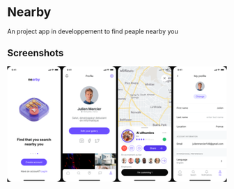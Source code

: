 
# Nearby

An project app in developpement to find peaple nearby you
## Screenshots

![App Screenshot](https://github.com/juju149/nearby/blob/master/src/assets/NearbyScreens.png)

